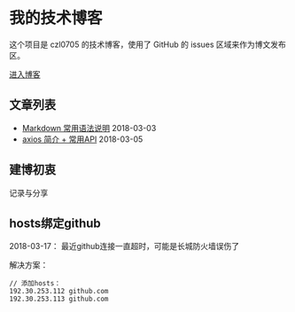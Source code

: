 # 我的技术博客
这个项目是 czl0705 的技术博客，使用了 GitHub 的 issues 区域来作为博文发布区。

[进入博客](https://github.com/czl0705/blog/issues)

## 文章列表
- [Markdown 常用语法说明](https://github.com/czl0705/blog/issues/2) 2018-03-03
- [axios 简介 + 常用API](https://github.com/czl0705/blog/issues/3) 2018-03-05

## 建博初衷
记录与分享

## hosts绑定github
2018-03-17： 最近github连接一直超时，可能是长城防火墙误伤了

解决方案：

```
// 添加hosts：
192.30.253.112 github.com
192.30.253.113 github.com
```